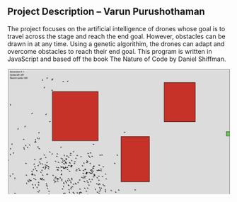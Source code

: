## Project Description – Varun Purushothaman

The project focuses on the artificial intelligence of drones whose goal is to travel across the stage and reach the end goal. However, obstacles can be drawn in at any time. Using a genetic algorithim, the drones can adapt and overcome obstacles to reach their end goal. This program is written in JavaScript and based off the book The Nature of Code by Daniel Shiffman.


![Display Image](pic1.png)
